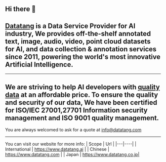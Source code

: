 ## Hi there 👋

## [Datatang](https://www.datatang.ai) is a Data Service Provider for AI industry, We provides off-the-shelf annotated text, image, audio, video, point cloud datasets for AI, and data collection & annotation services since 2011, powering the world's most innovative Artificial Intelligence.

------

## We are striving to help AI developers with [quality data](https://www.datatang.ai) at an affordable price. To ensure the quality and security of our data, We have been certified for ISO/IEC 27001,27701 Information security management and ISO 9001 quality management.

You are always welcomed to ask for a quote at info@datatang.com

------

You can visit our website for more info: 
| Scope | Url | 
|---|----|
| International | https://www.datatang.ai |
| Chinese | https://www.datatang.com | 
| Japan | https://www.datatang.co.jp| 

